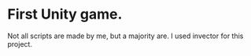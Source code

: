 # First Unity game.
Not all scripts are made by me, but a majority are.
I used invector for this project.
